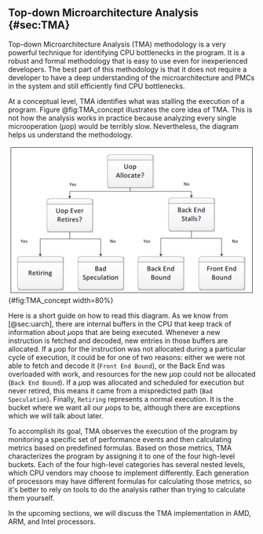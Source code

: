 ## Top-down Microarchitecture Analysis {#sec:TMA}

Top-down Microarchitecture Analysis (TMA) methodology is a very powerful technique for identifying CPU bottlenecks in the program. It is a robust and formal methodology that is easy to use even for inexperienced developers. The best part of this methodology is that it does not require a developer to have a deep understanding of the microarchitecture and PMCs in the system and still efficiently find CPU bottlenecks.

At a conceptual level, TMA identifies what was stalling the execution of a program. Figure @fig:TMA_concept illustrates the core idea of TMA. This is not how the analysis works in practice because analyzing every single microoperation ($\mu$op) would be terribly slow. Nevertheless, the diagram helps us understand the methodology.

![The concept behind TMA's top-level breakdown. *© Image from [@TMA_ISPASS]*](../../img/pmu-features/TMAM_diag.png){#fig:TMA_concept width=80%}

Here is a short guide on how to read this diagram. As we know from [@sec:uarch], there are internal buffers in the CPU that keep track of information about $\mu$ops that are being executed. Whenever a new instruction is fetched and decoded, new entries in those buffers are allocated. If a $\mu$op for the instruction was not allocated during a particular cycle of execution, it could be for one of two reasons: either we were not able to fetch and decode it (`Front End Bound`), or the Back End was overloaded with work, and resources for the new $\mu$op could not be allocated (`Back End Bound`). If a $\mu$op was allocated and scheduled for execution but never retired, this means it came from a mispredicted path (`Bad Speculation`). Finally, `Retiring` represents a normal execution. It is the bucket where we want all our $\mu$ops to be, although there are exceptions which we will talk about later.

To accomplish its goal, TMA observes the execution of the program by monitoring a specific set of performance events and then calculating metrics based on predefined formulas. Based on those metrics, TMA characterizes the program by assigning it to one of the four high-level buckets. Each of the four high-level categories has several nested levels, which CPU vendors may choose to implement differently. Each generation of processors may have different formulas for calculating those metrics, so it's better to rely on tools to do the analysis rather than trying to calculate them yourself.

In the upcoming sections, we will discuss the TMA implementation in AMD, ARM, and Intel processors.
